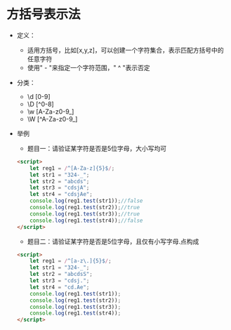 # 方括号表示法

* 定义：

  * 适用方括号，比如[x,y,z]，可以创建一个字符集合，表示匹配方括号中的任意字符
  * 使用" - "来指定一个字符范围，" ^ "表示否定

* 分类：

  * \d     [0-9]
  * \D     [\^0-8]
  * \w     [A-Za-z0-9_]
  * \W     [\^A-Za-z0-9_]

* 举例

  * 题目一：请验证某字符是否是5位字母，大小写均可

  ```html
  <script>
      let reg1 = /^[A-Za-z]{5}$/;
      let str1 = "324-_";
      let str2 = "abcds";
      let str3 = "cdsjA";
      let str4 = "cdsjAe";
      console.log(reg1.test(str1));//false
      console.log(reg1.test(str2));//true
      console.log(reg1.test(str3));//true
      console.log(reg1.test(str4));//false
  </script>
  ```

  * 题目二：请验证某字符是否是5位字母，且仅有小写字母.点构成

  ```html
  <script>
      let reg1 = /^[a-z\.]{5}$/;
      let str1 = "324-_";
      let str2 = "abcdsS";
      let str3 = "cdsj.";
      let str4 = "cd.Ae";
      console.log(reg1.test(str1));
      console.log(reg1.test(str2));
      console.log(reg1.test(str3));
      console.log(reg1.test(str4));
  </script>
  ```

  